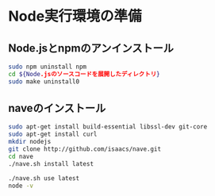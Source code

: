 # Node実行環境の準備

## Node.jsとnpmのアンインストール

```bash
sudo npm uninstall npm
cd ${Node.jsのソースコードを展開したディレクトリ}
sudo make uninstall0
```

## naveのインストール

```bash
sudo apt-get install build-essential libssl-dev git-core
sudo apt-get install curl
mkdir nodejs
git clone http://github.com/isaacs/nave.git
cd nave
./nave.sh install latest
```

```bash
./nave.sh use latest
node -v
```
